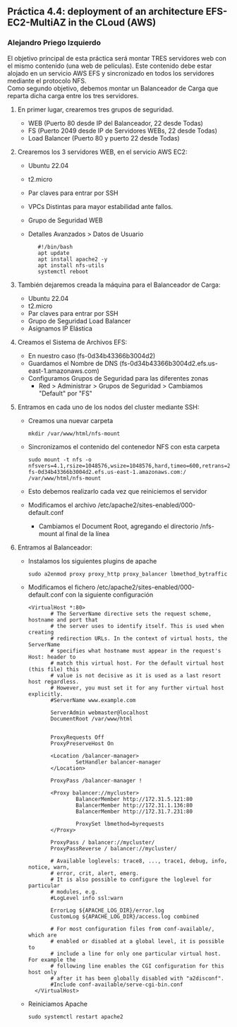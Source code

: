 ## Práctica 4.4: deployment of an architecture EFS-EC2-MultiAZ in the CLoud (AWS)
### Alejandro Priego Izquierdo

El objetivo principal de esta práctica será montar TRES servidores web con el mismo contenido (una web de películas). Este contenido debe estar alojado en un servicio AWS EFS y sincronizado en todos los servidores mediante el protocolo NFS.  
Como segundo objetivo, debemos montar un Balanceador de Carga que reparta dicha carga entre los tres servidores.  


1. En primer lugar, crearemos tres grupos de seguridad.  
   - WEB (Puerto 80 desde IP del Balanceador, 22 desde Todas)  
   - FS (Puerto 2049 desde IP de Servidores WEBs, 22 desde Todas)  
   - Load Balancer (Puerto 80 y puerto 22 desde Todas)  

2. Crearemos los 3 servidores WEB, en el servicio AWS EC2:
   - Ubuntu 22.04  
   - t2.micro  
   - Par claves para entrar por SSH
   - VPCs Distintas para mayor estabilidad ante fallos.
   - Grupo de Seguridad WEB
   - Detalles Avanzados > Datos de Usuario  

            #!/bin/bash
            apt update
            apt install apache2 -y
            apt install nfs-utils
            systemctl reboot

3. También dejaremos creada la máquina para el Balanceador de Carga:
   - Ubuntu 22.04  
   - t2.micro  
   - Par claves para entrar por SSH
   - Grupo de Seguridad Load Balancer
   - Asignamos IP Elástica

4. Creamos el Sistema de Archivos EFS:
   - En nuestro caso (fs-0d34b43366b3004d2)
   - Guardamos el Nombre de DNS (fs-0d34b43366b3004d2.efs.us-east-1.amazonaws.com)
   - Configuramos Grupos de Seguridad para las diferentes zonas
     - Red > Administrar > Grupos de Seguridad > Cambiamos "Default" por "FS"
  
5. Entramos en cada uno de los nodos del cluster mediante SSH:
   - Creamos una nuevar carpeta  

         mkdir /var/www/html/nfs-mount

   - Sincronizamos el contenido del contenedor NFS con esta carpeta

         sudo mount -t nfs -o nfsvers=4.1,rsize=1048576,wsize=1048576,hard,timeo=600,retrans=2,noresvport fs-0d34b43366b3004d2.efs.us-east-1.amazonaws.com:/ /var/www/html/nfs-mount

   - Esto debemos realizarlo cada vez que reiniciemos el servidor
   - Modificamos el archivo /etc/apache2/sites-enabled/000-default.conf
     - Cambiamos el Document Root, agregando el directorio /nfs-mount al final de la línea  
  
  
6. Entramos al Balanceador:
   - Instalamos los siguientes plugins de apache  
  
         sudo a2enmod proxy proxy_http proxy_balancer lbmethod_bytraffic

   - Modificamos el fichero /etc/apache2/sites-enabled/000-default.conf con la siguiente configuración

         <VirtualHost *:80>
				# The ServerName directive sets the request scheme, hostname and port that
				# the server uses to identify itself. This is used when creating
				# redirection URLs. In the context of virtual hosts, the ServerName
				# specifies what hostname must appear in the request's Host: header to
				# match this virtual host. For the default virtual host (this file) this
				# value is not decisive as it is used as a last resort host regardless.
				# However, you must set it for any further virtual host explicitly.
				#ServerName www.example.com

				ServerAdmin webmaster@localhost
				DocumentRoot /var/www/html


				ProxyRequests Off
				ProxyPreserveHost On

				<Location /balancer-manager>
						SetHandler balancer-manager
				</Location>

				ProxyPass /balancer-manager !

				<Proxy balancer://mycluster>
						BalancerMember http://172.31.5.121:80
						BalancerMember http://172.31.1.136:80
						BalancerMember http://172.31.7.231:80

						ProxySet lbmethod=byrequests
				</Proxy>

				ProxyPass / balancer://mycluster/
				ProxyPassReverse / balancer://mycluster/

				# Available loglevels: trace8, ..., trace1, debug, info, notice, warn,
				# error, crit, alert, emerg.
				# It is also possible to configure the loglevel for particular
				# modules, e.g.
				#LogLevel info ssl:warn

				ErrorLog ${APACHE_LOG_DIR}/error.log
				CustomLog ${APACHE_LOG_DIR}/access.log combined

				# For most configuration files from conf-available/, which are
				# enabled or disabled at a global level, it is possible to
				# include a line for only one particular virtual host. For example the
				# following line enables the CGI configuration for this host only
				# after it has been globally disabled with "a2disconf".
				#Include conf-available/serve-cgi-bin.conf
		   </VirtualHost>

   - Reiniciamos Apache

         sudo systemctl restart apache2
